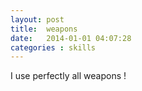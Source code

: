 ```yaml
---
layout: post
title:  weapons
date:   2014-01-01 04:07:28
categories : skills
---
```


I use perfectly all weapons !
